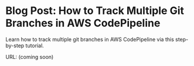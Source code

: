 # Blog Post: How to Track Multiple Git Branches in AWS CodePipeline

Learn how to track multiple git branches in AWS CodePipeline via this step-by-step tutorial.

URL: (coming soon)
